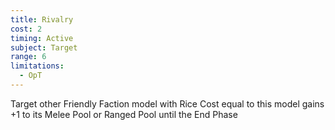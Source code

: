 ```yaml
---
title: Rivalry
cost: 2
timing: Active
subject: Target
range: 6
limitations:
  - OpT
---
```

Target other Friendly Faction model with Rice Cost equal to this model gains +1 to its Melee Pool or Ranged Pool until the End Phase